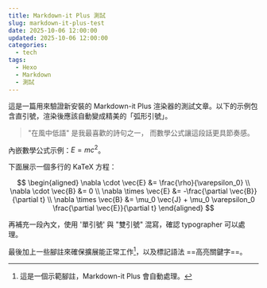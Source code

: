 ```yaml
---
title: Markdown-it Plus 測試
slug: markdown-it-plus-test
date: 2025-10-06 12:00:00
updated: 2025-10-06 12:00:00
categories:
  - tech
tags:
  - Hexo
  - Markdown
  - 測試
---
```


這是一篇用來驗證新安裝的 Markdown-it Plus 渲染器的測試文章。以下的示例包含直引號，渲染後應該自動變成精美的「弧形引號」。

> "在風中低語" 是我最喜歡的詩句之一，
> 而數學公式讓這段話更具節奏感。

內嵌數學公式示例：$E = mc^2$。

下面展示一個多行的 KaTeX 方程：

$$
\begin{aligned}
\nabla \cdot \vec{E} &= \frac{\rho}{\varepsilon_0} \\
\nabla \cdot \vec{B} &= 0 \\
\nabla \times \vec{E} &= -\frac{\partial \vec{B}}{\partial t} \\
\nabla \times \vec{B} &= \mu_0 \vec{J} + \mu_0 \varepsilon_0 \frac{\partial \vec{E}}{\partial t}
\end{aligned}
$$

再補充一段內文，使用 '單引號' 與 "雙引號" 混寫，確認 typographer 可以處理。

最後加上一些腳註來確保擴展能正常工作[^1]，以及標記語法 ==高亮關鍵字==。

[^1]: 這是一個示範腳註，Markdown-it Plus 會自動處理。
